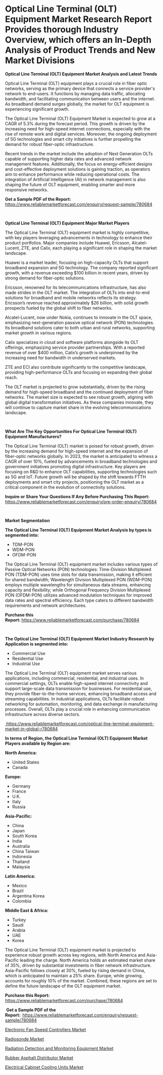 <p><h1>Optical Line Terminal (OLT) Equipment Market Research Report Provides thorough Industry Overview, which offers an In-Depth Analysis of Product Trends and New Market Divisions</h1></p><p><strong>Optical Line Terminal (OLT) Equipment Market Analysis and Latest Trends</strong></p>
<p><p>Optical Line Terminal (OLT) equipment plays a crucial role in fiber optic networks, serving as the primary device that connects a service provider's network to end-users. It functions by managing data traffic, allocating bandwidth, and facilitating communication between users and the internet. As broadband demand surges globally, the market for OLT equipment is experiencing significant growth.</p><p>The Optical Line Terminal (OLT) Equipment Market is expected to grow at a CAGR of 5.3% during the forecast period. This growth is driven by the increasing need for high-speed internet connections, especially with the rise of remote work and digital services. Moreover, the ongoing deployment of 5G technologies and smart city initiatives is further propelling the demand for robust fiber-optic infrastructure.</p><p>Recent trends in the market include the adoption of Next Generation OLTs capable of supporting higher data rates and advanced network management features. Additionally, the focus on energy-efficient designs and cost-effective deployment solutions is gaining traction, as operators aim to enhance performance while reducing operational costs. The integration of Artificial Intelligence (AI) in network management is also shaping the future of OLT equipment, enabling smarter and more responsive networks.</p></p>
<p><strong>Get a Sample PDF of the Report:&nbsp;</strong> <a href="https://www.reliablemarketforecast.com/enquiry/request-sample/780684?utm_campaign=1167&utm_medium=2&utm_source=Github&utm_content=ia&utm_term=15102024&utm_id=optical-line-terminal-olt-equipment">https://www.reliablemarketforecast.com/enquiry/request-sample/780684</a></p>
<p>&nbsp;</p>
<p><strong>Optical Line Terminal (OLT) Equipment Major Market Players</strong></p>
<p><p>The Optical Line Terminal (OLT) equipment market is highly competitive, with key players leveraging advancements in technology to enhance their product portfolios. Major companies include Huawei, Ericsson, Alcatel-Lucent, ZTE, and Calix, each playing a significant role in shaping the market landscape.</p><p>Huawei is a market leader, focusing on high-capacity OLTs that support broadband expansion and 5G technology. The company reported significant growth, with a revenue exceeding $100 billion in recent years, driven by strong demand for fiber-optic solutions.</p><p>Ericsson, renowned for its telecommunications infrastructure, has also made strides in the OLT market. The integration of OLTs into end-to-end solutions for broadband and mobile networks reflects its strategy. Ericsson’s revenue reached approximately $26 billion, with solid growth prospects fueled by the global shift to fiber networks.</p><p>Alcatel-Lucent, now under Nokia, continues to innovate in the OLT space, emphasizing next-generation passive optical network (PON) technologies. Its broadband solutions cater to both urban and rural networks, supporting market growth in various regions.</p><p>Calix specializes in cloud and software platforms alongside its OLT offerings, emphasizing service provider partnerships. With a reported revenue of over $400 million, Calix’s growth is underpinned by the increasing need for bandwidth in underserved markets.</p><p>ZTE and ECI also contribute significantly to the competitive landscape, providing high-performance OLTs and focusing on expanding their global reach.</p><p>The OLT market is projected to grow substantially, driven by the rising demand for high-speed broadband and the continued deployment of fiber networks. The market size is expected to see robust growth, aligning with global digital transformation initiatives. As these companies innovate, they will continue to capture market share in the evolving telecommunications landscape.</p></p>
<p>&nbsp;</p>
<p><strong>What Are The Key Opportunities For Optical Line Terminal (OLT) Equipment Manufacturers?</strong></p>
<p><p>The Optical Line Terminal (OLT) market is poised for robust growth, driven by the increasing demand for high-speed internet and the expansion of fiber-optic networks globally. In 2023, the market is anticipated to witness a CAGR of over 10%, fueled by advancements in broadband technologies and government initiatives promoting digital infrastructure. Key players are focusing on R&D to enhance OLT capabilities, supporting technologies such as 5G and IoT. Future growth will be shaped by the shift towards FTTH deployments and smart city projects, positioning the OLT market as a critical component in the evolution of connectivity solutions.</p></p>
<p><strong>Inquire or Share Your Questions If Any Before Purchasing This Report:</strong> <a href="https://www.reliablemarketforecast.com/enquiry/pre-order-enquiry/780684?utm_campaign=1167&utm_medium=2&utm_source=Github&utm_content=ia&utm_term=15102024&utm_id=optical-line-terminal-olt-equipment">https://www.reliablemarketforecast.com/enquiry/pre-order-enquiry/780684</a></p>
<p>&nbsp;</p>
<p><strong>Market Segmentation</strong></p>
<p><strong>The Optical Line Terminal (OLT) Equipment Market Analysis by types is segmented into:</strong></p>
<p><ul><li>TDM-PON</li><li>WDM-PON</li><li>OFDM-PON</li></ul></p>
<p><p>The Optical Line Terminal (OLT) equipment market includes various types of Passive Optical Networks (PON) technologies: Time-Division Multiplexed PON (TDM-PON) uses time slots for data transmission, making it efficient for shared bandwidth; Wavelength Division Multiplexed PON (WDM-PON) employs multiple wavelengths for simultaneous data streams, enhancing capacity and flexibility; while Orthogonal Frequency Division Multiplexed PON (OFDM-PON) utilizes advanced modulation techniques for improved data rates and spectral efficiency. Each type caters to different bandwidth requirements and network architectures.</p></p>
<p><strong>Purchase this Report:&nbsp;</strong><a href="https://www.reliablemarketforecast.com/purchase/780684?utm_campaign=1167&utm_medium=2&utm_source=Github&utm_content=ia&utm_term=15102024&utm_id=optical-line-terminal-olt-equipment">https://www.reliablemarketforecast.com/purchase/780684</a></p>
<p>&nbsp;</p>
<p><strong>The Optical Line Terminal (OLT) Equipment Market Industry Research by Application is segmented into:</strong></p>
<p><ul><li>Commercial Use</li><li>Residential Use</li><li>Industrial Use</li></ul></p>
<p><p>The Optical Line Terminal (OLT) equipment market serves various applications, including commercial, residential, and industrial uses. In commercial settings, OLTs enable high-speed internet connectivity and support large-scale data transmission for businesses. For residential use, they provide fiber-to-the-home services, enhancing broadband access and streaming capabilities. In industrial applications, OLTs facilitate robust networking for automation, monitoring, and data exchange in manufacturing processes. Overall, OLTs play a crucial role in enhancing communication infrastructure across diverse sectors.</p></p>
<p><a href="https://www.reliablemarketforecast.com/optical-line-terminal-equipment-market-in-global-r780684?utm_campaign=1167&utm_medium=2&utm_source=Github&utm_content=ia&utm_term=15102024&utm_id=optical-line-terminal-olt-equipment">&nbsp;https://www.reliablemarketforecast.com/optical-line-terminal-equipment-market-in-global-r780684</a></p>
<p><strong>In terms of Region, the Optical Line Terminal (OLT) Equipment Market Players available by Region are:</strong></p>
<p>
    <p> <strong> North America: </strong>
        <ul>
            <li>United States</li>
            <li>Canada</li>
        </ul>
        </p> 
    <p> <strong> Europe: </strong>
        <ul>
            <li>Germany</li>
            <li>France</li>
            <li>U.K.</li>
            <li>Italy</li>
            <li>Russia</li>
        </ul>
        </p> 
    <p> <strong> Asia-Pacific: </strong>
        <ul>
            <li>China</li>
            <li>Japan</li>
            <li>South Korea</li>
            <li>India</li>
            <li>Australia</li>
            <li>China Taiwan</li>
            <li>Indonesia</li>
            <li>Thailand</li>
            <li>Malaysia</li>
        </ul>
        </p> 
    <p> <strong> Latin America: </strong>
        <ul>
            <li>Mexico</li>
            <li>Brazil</li>
            <li>Argentina Korea</li>
            <li>Colombia</li>
        </ul>
        </p> 
    <p> <strong> Middle East & Africa: </strong>
        <ul>
            <li>Turkey</li>
            <li>Saudi</li>
            <li>Arabia</li>
            <li>UAE</li>
            <li>Korea</li>
        </ul>
    </p>
    </p>
<p><p>The Optical Line Terminal (OLT) equipment market is projected to experience robust growth across key regions, with North America and Asia-Pacific leading the charge. North America holds an estimated market share of 35%, driven by substantial investments in fiber network infrastructure. Asia-Pacific follows closely at 30%, fueled by rising demand in China, which is anticipated to maintain a 25% share. Europe, while growing, accounts for roughly 10% of the market. Combined, these regions are set to define the future landscape of the OLT equipment market.</p></p>
<p><strong>Purchase this Report: </strong><a href="https://www.reliablemarketforecast.com/purchase/780684?utm_campaign=1167&utm_medium=2&utm_source=Github&utm_content=ia&utm_term=15102024&utm_id=optical-line-terminal-olt-equipment">https://www.reliablemarketforecast.com/purchase/780684</a></p>
<p>&nbsp;<strong>Get a Sample PDF of the Report:&nbsp;&nbsp;</strong><a href="https://www.reliablemarketforecast.com/enquiry/request-sample/780684?utm_campaign=1167&utm_medium=2&utm_source=Github&utm_content=ia&utm_term=15102024&utm_id=optical-line-terminal-olt-equipment">https://www.reliablemarketforecast.com/enquiry/request-sample/780684</a></p>
<p><strong></strong></p>
<p><p><a href="https://github.com/sirenazorzi6lw/Market-Research-Report-List-1/blob/main/electronic-fan-speed-controllers-market.md?utm_campaign=1167&utm_medium=2&utm_source=Github&utm_content=ia&utm_term=15102024&utm_id=optical-line-terminal-olt-equipment">Electronic Fan Speed Controllers Market</a></p><p><a href="https://issuu.com/reportprime-2/docs/radiosonde-market-size-2030.pptx_4fd8fd5130c20e?utm_campaign=1167&utm_medium=2&utm_source=Github&utm_content=ia&utm_term=15102024&utm_id=optical-line-terminal-olt-equipment">Radiosonde Market</a></p><p><a href="https://issuu.com/reportprime-2/docs/radiation-detection-and-monitoring-_acc9d45697d8ff?utm_campaign=1167&utm_medium=2&utm_source=Github&utm_content=ia&utm_term=15102024&utm_id=optical-line-terminal-olt-equipment">Radiation Detection and Monitoring Equipment Market</a></p><p><a href="https://www.linkedin.com/pulse/rubber-asphalt-distributor-market-size-share-growth-q8lhc?utm_campaign=1167&utm_medium=2&utm_source=Github&utm_content=ia&utm_term=15102024&utm_id=optical-line-terminal-olt-equipment">Rubber Asphalt Distributor Market</a></p><p><a href="https://github.com/brindal51/Market-Research-Report-List-1/blob/main/electrical-cabinet-cooling-units-market.md?utm_campaign=1167&utm_medium=2&utm_source=Github&utm_content=ia&utm_term=15102024&utm_id=optical-line-terminal-olt-equipment">Electrical Cabinet Cooling Units Market</a></p></p>